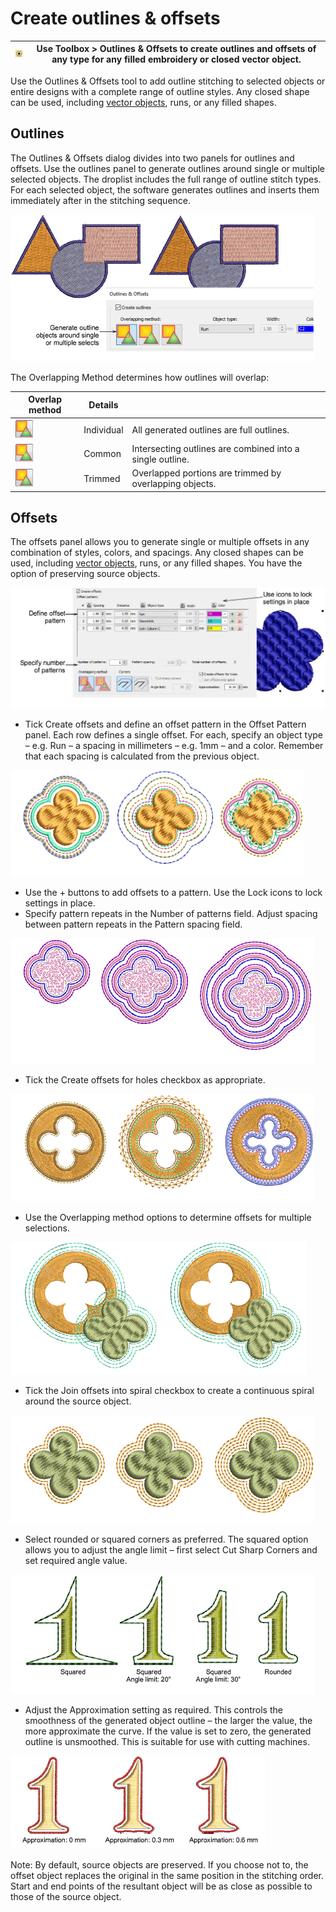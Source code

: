 # Create outlines & offsets

| ![OutlinesOffsets.png](assets/OutlinesOffsets.png) | Use Toolbox > Outlines & Offsets to create outlines and offsets of any type for any filled embroidery or closed vector object. |
| -------------------------------------------------- | ------------------------------------------------------------------------------------------------------------------------------ |

Use the Outlines & Offsets tool to add outline stitching to selected objects or entire designs with a complete range of outline styles. Any closed shape can be used, including [vector objects](../../glossary/glossary), runs, or any filled shapes.

## Outlines

The Outlines & Offsets dialog divides into two panels for outlines and offsets. Use the outlines panel to generate outlines around single or multiple selected objects. The droplist includes the full range of outline stitch types. For each selected object, the software generates outlines and inserts them immediately after in the stitching sequence.

![productivity00028.png](assets/productivity00028.png)

The Overlapping Method determines how outlines will overlap:

| Overlap method                                               | Details    |                                                           |
| ------------------------------------------------------------ | ---------- | --------------------------------------------------------- |
| ![OOIndividualOutlines.png](assets/OOIndividualOutlines.png) | Individual | All generated outlines are full outlines.                 |
| ![OOCommonOutlines.png](assets/OOCommonOutlines.png)         | Common     | Intersecting outlines are combined into a single outline. |
| ![OOTrimmedOutlines.png](assets/OOTrimmedOutlines.png)       | Trimmed    | Overlapped portions are trimmed by overlapping objects.   |

## Offsets

The offsets panel allows you to generate single or multiple offsets in any combination of styles, colors, and spacings. Any closed shapes can be used, including [vector objects](../../glossary/glossary), runs, or any filled shapes. You have the option of preserving source objects.

![OffsetObjectType0.png](assets/OffsetObjectType0.png)

- Tick Create offsets and define an offset pattern in the Offset Pattern panel. Each row defines a single offset. For each, specify an object type – e.g. Run – a spacing in millimeters – e.g. 1mm – and a color. Remember that each spacing is calculated from the previous object.

![productivity00033.png](assets/productivity00033.png)

- Use the + buttons to add offsets to a pattern. Use the Lock icons to lock settings in place.
- Specify pattern repeats in the Number of patterns field. Adjust spacing between pattern repeats in the Pattern spacing field.

![productivity00034.png](assets/productivity00034.png)

- Tick the Create offsets for holes checkbox as appropriate.

![productivity00035.png](assets/productivity00035.png)

- Use the Overlapping method options to determine offsets for multiple selections.

![productivity00036.png](assets/productivity00036.png)

- Tick the Join offsets into spiral checkbox to create a continuous spiral around the source object.

![productivity00037.png](assets/productivity00037.png)

- Select rounded or squared corners as preferred. The squared option allows you to adjust the angle limit – first select Cut Sharp Corners and set required angle value.

![productivity00038.png](assets/productivity00038.png)

- Adjust the Approximation setting as required. This controls the smoothness of the generated object outline – the larger the value, the more approximate the curve. If the value is set to zero, the generated outline is unsmoothed. This is suitable for use with cutting machines.

![productivity00041.png](assets/productivity00041.png)

Note: By default, source objects are preserved. If you choose not to, the offset object replaces the original in the same position in the stitching order. Start and end points of the resultant object will be as close as possible to those of the source object.
